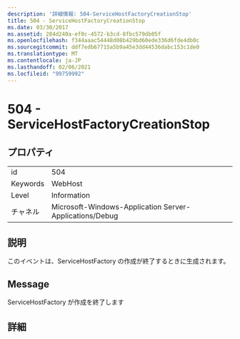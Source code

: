 ```yaml
---
description: '詳細情報: 504-ServiceHostFactoryCreationStop'
title: 504 - ServiceHostFactoryCreationStop
ms.date: 03/30/2017
ms.assetid: 284d240a-ef0c-4572-b3cd-8fbc579db05f
ms.openlocfilehash: f344aaac54448d08b429bd60ede336d6fde4db0c
ms.sourcegitcommit: ddf7edb67715a5b9a45e3dd44536dabc153c1de0
ms.translationtype: MT
ms.contentlocale: ja-JP
ms.lasthandoff: 02/06/2021
ms.locfileid: "99759992"
---
```

# <a name="504---servicehostfactorycreationstop"></a>504 - ServiceHostFactoryCreationStop

## <a name="properties"></a>プロパティ  
  
|||  
|-|-|  
|id|504|  
|Keywords|WebHost|  
|Level|Information|  
|チャネル|Microsoft-Windows-Application Server-Applications/Debug|  
  
## <a name="description"></a>説明  

 このイベントは、ServiceHostFactory の作成が終了するときに生成されます。  
  
## <a name="message"></a>Message  

 ServiceHostFactory が作成を終了します  
  
## <a name="details"></a>詳細
